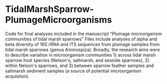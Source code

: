 # TidalMarshSparrow-PlumageMicroorganisms
Code for final analyses included in the manuscript "Plumage microorganism communities of tidal marsh sparrows"
Files include analyses of alpha and beta diversity of 16S rRNA and ITS sequences from plumage samples from tidal marsh sparrows (genus Ammospiza). Broadly, the research aims were to describe variation in microorganism communities 1) across tidal marsh sparrow host species (Nelson's, saltmarsh, and seaside sparrows), 2) within Nelson's sparrows, and 3) between sparrow feather samples and saltmarsh sediment samples (a source of potential microorganism acquistion).
